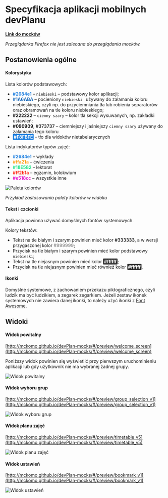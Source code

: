 # Specyfikacja aplikacji mobilnych devPlanu

**[Link do mocków](http://mckomo.github.io/devPlan-mocks/)**

*Przeglądarka Firefox nie jest zalecana do przeglądania mocków.*

## Postanowienia ogólne

#### Kolorystyka

Lista kolorów podstawowych:

* <strong style="color: #2684e1">#2684e1</strong> – `niebieski` – podstawowy kolor aplikacji;
* <strong style="color: #1A6ABA">#1A6ABA</strong> – pocieniony `niebieski ` używany do załamania koloru niebieskiego, czyli np. do przyciemniania tła lub robienia separatorów oraz obramowań na tle koloru niebieskiego;
* <strong style="color: #222222">#222222</strong> – `ciemny szary` – kolor tła sekcji wysuwanych, np. zakładki ustawień;
* <strong style="color: #090909">#090909</strong>, <strong style="color: #373737">#373737</strong> –  ciemniejszy i jaśniejszy `ciemny szary` używany do załamania tego koloru
* <strong style="color: #F8FBFE; background-color: #2684e1; border-radius: 2px; padding: 1px 3px">#F8FBFE</strong> - tło dla widoków nietabelarycznych

Lista indykatorów typów zajęć:

* <strong style="color: #2684e1">#2684e1</strong> – wykłady
* <strong style="color: #FFA21A">#ffa21a</strong> – ćwiczenia
* <strong style="color: #18E582">#18E582</strong> – lektorat
* <strong style="color: #FF2B1A">#ff2b1a</strong> – egzamin, kolokwium
* <strong style="color: #E518CC">#e518cc</strong> – wszystkie inne

![Paleta kolorów](http://i.imgur.com/iwc6Ex1.png)

*Przykład zastosowania palety kolorów w widoku*

#### Tekst i czcionki

Aplikacja powinna używać domyślnych fontów systemowych. 

Kolory tekstów:

* Tekst na tle białym i szarym powinien mieć kolor <strong style="color: #333">#333333</strong>, a w wersji przygaszonej kolor <strong style="color: #999">#999999</strong>;
* Przycisk na tle białym i szarym  powinien mieć kolor podstawowy `niebieski`;
* Tekst na tle niejasnym powinien mieć kolor <strong style="color: #fff; background-color: #333; border-radius: 2px; padding: 1px 3px">#ffffff</strong>;
* Przycisk na tle niejasnym powinien mieć również kolor <strong style="color: #fff; background-color: #333; border-radius: 2px; padding: 1px 3px">#ffffff</strong>.

#### Ikonki

Domyślne systemowe, z zachowaniem przekazu piktograficznego, czyli ludzik ma być ludzikiem, a zegarek zegarkiem. Jeżeli zestaw ikonek systemowych nie zawiera danej ikonki, to należy użyć ikonki z [Font Awesome](http://fortawesome.github.io/Font-Awesome/icons/).

## Widoki

#### Widok powitalny

[http://mckomo.github.io/devPlan-mocks/#/preview/welcome_screen](http://mckomo.github.io/devPlan-mocks/#/preview/welcome_screen)

Poniższy widok powinien się wyświetlić przy pierwszym uruchominieniu aplikacji lub gdy użytkownik nie ma wybranej żadnej grupy.

![Widok powitalny](http://i.imgur.com/G6F4XpG.png)

#### Widok wyboru grup

[http://mckomo.github.io/devPlan-mocks/#/preview/group_selection_v1](http://mckomo.github.io/devPlan-mocks/#/preview/group_selection_v1)

![Widok wyboru grup](http://i.imgur.com/W7oHI8Q.png)

#### Widok planu zajęć

[http://mckomo.github.io/devPlan-mocks/#/preview/timetable_v5](http://mckomo.github.io/devPlan-mocks/#/preview/timetable_v5)

![Widok planu zajęć](http://i.imgur.com/zdjE7bW.png)

#### Widok ustawień

[http://mckomo.github.io/devPlan-mocks/#/preview/bookmark_v1](http://mckomo.github.io/devPlan-mocks/#/preview/bookmark_v1)

![Widok ustawień](http://i.imgur.com/uL6TO4C.png)

